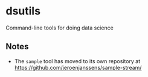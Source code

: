 # dsutils
Command-line tools for doing data science


## Notes

* The `sample` tool has moved to its own repository at https://github.com/jeroenjanssens/sample-stream/
